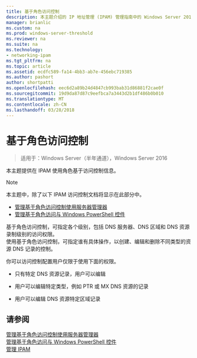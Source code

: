 ```yaml
---
title: 基于角色访问控制
description: 本主题介绍的 IP 地址管理 (IPAM) 管理指南中的 Windows Server 2016 的一部分。
manager: brianlic
ms.custom: na
ms.prod: windows-server-threshold
ms.reviewer: na
ms.suite: na
ms.technology:
- networking-ipam
ms.tgt_pltfrm: na
ms.topic: article
ms.assetid: ecdfc589-fa14-4bb3-ab7e-456ebc719385
ms.author: pashort
author: shortpatti
ms.openlocfilehash: eec6d2a89b24d4847cb993bab31d86881f2cae0f
ms.sourcegitcommit: 19d9da87d87c9eefbca7a3443d2b1df486b0b010
ms.translationtype: MT
ms.contentlocale: zh-CN
ms.lasthandoff: 03/28/2018
---
```

# <a name="role-based-access-control"></a>基于角色访问控制

>适用于：Windows Server（半年通道），Windows Server 2016

本主题提供在 IPAM 使用角色基于访问控制信息。  
  
> [!NOTE]  
> 本主题中，除了以下 IPAM 访问控制文档将显示在此部分中。  
>   
> -   [管理基于角色访问控制使用服务器管理器](../../technologies/ipam/Manage-Role-Based-Access-Control-with-Server-Manager.md)  
> -   [管理基于角色访问与 Windows PowerShell 控件](../../technologies/ipam/Manage-Role-Based-Access-Control-with-Windows-PowerShell.md)  
  
基于角色访问控制，可指定各个级别，包括 DNS 服务器、DNS 区域和 DNS 资源录制级别的访问权限。  
使用基于角色访问控制，可指定谁有具体操作，以创建、编辑和删除不同类型的资源 DNS 记录的控制。  
  
你可以访问控制配置用户仅限于使用下面的权限。  
  
-   只有特定 DNS 资源记录，用户可以编辑  
  
-   用户可以编辑特定类型，例如 PTR 或 MX DNS 资源的记录  
  
-   用户可以编辑 DNS 资源特定区域记录  
  
## <a name="see-also"></a>请参阅  
[管理基于角色访问控制使用服务器管理器](../../technologies/ipam/Manage-Role-Based-Access-Control-with-Server-Manager.md)  
[管理基于角色访问与 Windows PowerShell 控件](../../technologies/ipam/Manage-Role-Based-Access-Control-with-Windows-PowerShell.md)  
[管理 IPAM](Manage-IPAM.md)  
  


